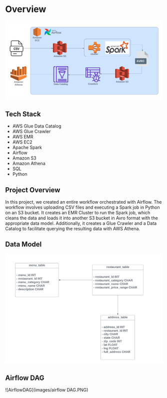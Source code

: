 # Overview
![Architecture](images/Architecture.PNG)

## Tech Stack 
* AWS Glue Data Catalog
* AWS Glue Crawler
* AWS EMR
* AWS EC2
* Apache Spark
* Airflow
* Amazon S3
* Amazon Athena
* SQL
* Python

## Project Overview 
In this project, we created an entire workflow orchestrated with Airflow. The workflow involves uploading CSV files and executing a Spark job in Python on an S3 bucket. It creates an EMR Cluster to run the Spark job, which cleans the data and loads it into another S3 bucket in Avro format with the appropriate data model. Additionally, it creates a Glue Crawler and a Data Catalog to facilitate querying the resulting data with AWS Athena. 

## Data Model 
![Data Model](model/Data_model.PNG)

## Airflow DAG 
![AirflowDAG](images/airflow DAG.PNG)